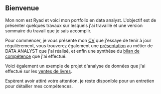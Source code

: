 ## Bienvenue

Mon nom est Ryad et voici mon portfolio en data analyst. L'objectif est de présenter quelques travaux sur lesquels j'ai travaillé et une version sommaire du travail que je sais accomplir.

Pour commencer, je vous présente mon [CV]() que j'essaye de tenir à jour régulièrement, vous trouverez également une [présentation](/data_analyst.md) au métier de DATA ANALYST que j'ai réalisé, et enfin une synthèse du [bilan de compétence]() que j'ai effectué.

Voici également un exemple de projet d'analyse de données que j'ai effectué sur les [ventes de livres](/Project.md).

Espèrent avoir attiré votre attention, je reste disponible pour un entretien pour détailler mes compétences.
